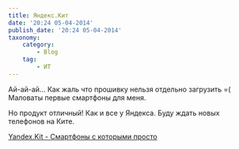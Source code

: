 ```yaml
---
title: Яндекс.Кит
date: '20:24 05-04-2014'
publish_date: '20:24 05-04-2014'
taxonomy:
    category:
        - Blog
    tag:
        - ИТ
---
```


Ай-ай-ай... Как жаль что прошивку нельзя отдельно загрузить =( 
Маловаты первые смартфоны для меня. 

Но продукт отличный! Как и все у Яндекса. Буду ждать новых телефонов на Ките.

[Yandex.Kit - Смартфоны с которыми просто](http://kit.yandex.ru/)